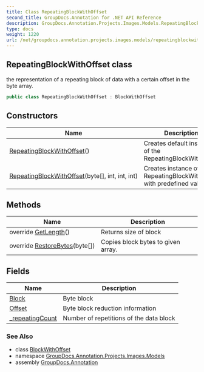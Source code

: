 ```yaml
---
title: Class RepeatingBlockWithOffset
second_title: GroupDocs.Annotation for .NET API Reference
description: GroupDocs.Annotation.Projects.Images.Models.RepeatingBlockWithOffset class. the representation of a repeating block of data with a certain offset in the byte array
type: docs
weight: 1220
url: /net/groupdocs.annotation.projects.images.models/repeatingblockwithoffset/
---
```

## RepeatingBlockWithOffset class

the representation of a repeating block of data with a certain offset in the byte array.

```csharp
public class RepeatingBlockWithOffset : BlockWithOffset
```

## Constructors

| Name | Description |
| --- | --- |
| [RepeatingBlockWithOffset](repeatingblockwithoffset/#constructor)() | Creates default instance of the RepeatingBlockWithOffset |
| [RepeatingBlockWithOffset](repeatingblockwithoffset/#constructor_1)(byte[], int, int, int) | Creates instance of the RepeatingBlockWithOffset with predefined values |

## Methods

| Name | Description |
| --- | --- |
| override [GetLength](../../groupdocs.annotation.projects.images.models/repeatingblockwithoffset/getlength/)() | Returns size of block |
| override [RestoreBytes](../../groupdocs.annotation.projects.images.models/repeatingblockwithoffset/restorebytes/)(byte[]) | Copies block bytes to given array. |

## Fields

| Name | Description |
| --- | --- |
| [Block](../../groupdocs.annotation.projects.images.models/blockwithoffset/block/) | Byte block |
| [Offset](../../groupdocs.annotation.projects.images.models/blockwithoffset/offset/) | Byte block reduction information |
| [_repeatingCount](../../groupdocs.annotation.projects.images.models/repeatingblockwithoffset/_repeatingcount/) | Number of repetitions of the data block |

### See Also

* class [BlockWithOffset](../blockwithoffset/)
* namespace [GroupDocs.Annotation.Projects.Images.Models](../../groupdocs.annotation.projects.images.models/)
* assembly [GroupDocs.Annotation](../../)


